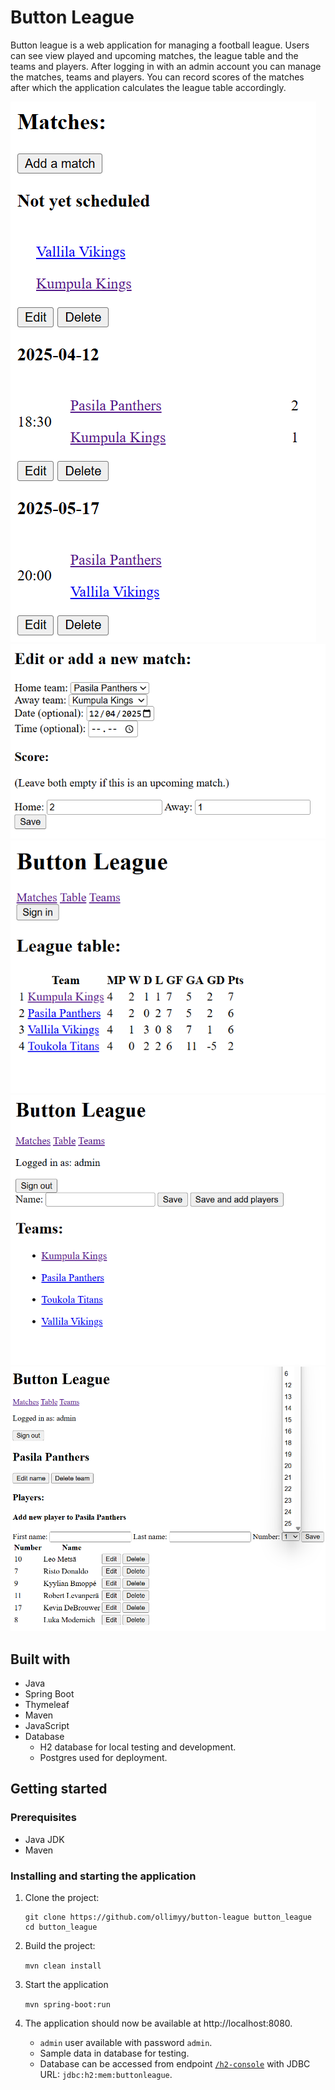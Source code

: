 # Button League

Button league is a web application for managing a football league. Users can see view played and upcoming matches, the league table and the teams and players. After logging in with an admin account you can manage the matches, teams and players. You can record scores of the matches after which the application calculates the league table accordingly.

![Matches view screenshot](screenshots/matches.png "Matches page")
![Edit match form screenshot](screenshots/editmatch.png "Edit match form")
![League table view screenshot](screenshots/leaguetable.png "League table page")
![All teams view screenshot](screenshots/teams.png "All teams view screenshot")
![Team view screenshot](screenshots/players.png "Team view screenshot")

## Built with
* Java
* Spring Boot
* Thymeleaf
* Maven
* JavaScript
* Database
    - H2 database for local testing and development.
    - Postgres used for deployment.

## Getting started

### Prerequisites
* Java JDK
* Maven

### Installing and starting the application
1. Clone the project:

    ```
    git clone https://github.com/ollimyy/button-league button_league
    cd button_league
    ```
2. Build the project:

   `mvn clean install`

3. Start the application

    `mvn spring-boot:run`

4. The application should now be available at http://localhost:8080.
    - `admin` user available with password `admin`.
    - Sample data in database for testing.
    - Database can be accessed from endpoint [`/h2-console`](http://localhost:8080/h2-console) with JDBC URL: `jdbc:h2:mem:buttonleague`.

